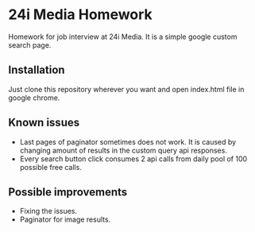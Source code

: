 # 24i Media Homework
Homework for job interview at 24i Media. It is a simple google custom search page.
## Installation
Just clone this repository wherever you want and open index.html file in google chrome.
## Known issues
- Last pages of paginator sometimes does not work. It is caused by changing amount of results in the custom query api responses.
- Every search button click consumes 2 api calls from daily pool of 100 possible free calls.
## Possible improvements
- Fixing the issues.
- Paginator for image results.